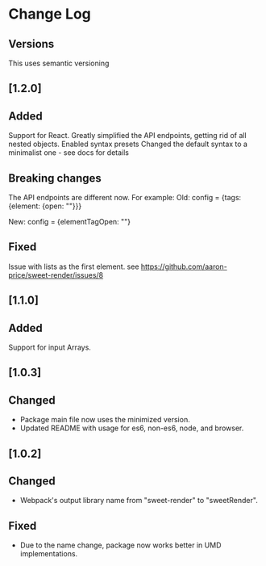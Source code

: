 # Change Log

## Versions
This uses semantic versioning
## [1.2.0]
## Added
Support for React.
Greatly simplified the API endpoints, getting rid of all nested objects.
Enabled syntax presets
Changed the default syntax to a minimalist one - see docs for details

## Breaking changes
The API endpoints are different now. For example: 
Old:
config = {tags: {element: {open: ""}}} 

New:
config = {elementTagOpen: ""}

## Fixed
Issue with lists as the first element. see https://github.com/aaron-price/sweet-render/issues/8

## [1.1.0]
## Added
Support for input Arrays.

## [1.0.3]
## Changed
- Package main file now uses the minimized version.
- Updated README with usage for es6, non-es6, node, and browser.

## [1.0.2]
## Changed
- Webpack's output library name from "sweet-render" to "sweetRender". 

## Fixed
- Due to the name change, package now works better in UMD implementations.